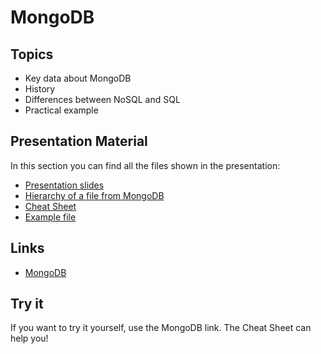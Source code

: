 # MongoDB

## Topics
- Key data about MongoDB
- History
- Differences between NoSQL and SQL
- Practical example

## Presentation Material
In this section you can find all the files shown in the presentation:
- [Presentation slides](https://github.com/YannDam/MongoDB/blob/main/Presentation.pdf)
- [Hierarchy of a file from MongoDB](https://github.com/YannDam/MongoDB/blob/main/Hirarchy.jpg)
- [Cheat Sheet](https://github.com/YannDam/MongoDB/blob/main/MongoDB.pdf)
- [Example file](https://github.com/YannDam/MongoDB/blob/main/Saturn.json)

## Links
- [MongoDB](https://www.mongodb.com/try/download/community)

## Try it
If you want to try it yourself, use the MongoDB link. The Cheat Sheet can help you! 
